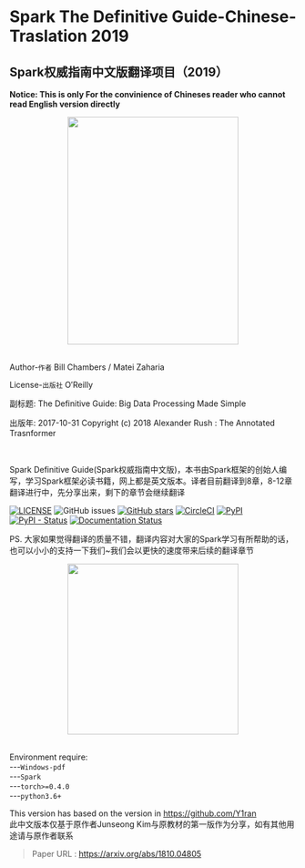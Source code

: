 # Spark The Definitive Guide-Chinese-Traslation 2019


## Spark权威指南中文版翻译项目（2019）
**Notice: This is only For the convinience of Chineses reader who cannot read English version directly**  

<div align=center><img width="300" height="400" src="https://img3.doubanio.com/view/subject/l/public/s29478060.jpg"/></div>

<br>

Author-`作者`
Bill Chambers / Matei Zaharia 

License-`出版社`
O′Reilly

副标题: The Definitive Guide: Big Data Processing Made Simple

出版年: 2017-10-31
Copyright (c) 2018 Alexander Rush : The Annotated Trasnformer

<br>

Spark Definitive Guide(Spark权威指南中文版)，本书由Spark框架的创始人编写，学习Spark框架必读书籍，网上都是英文版本。译者目前翻译到8章，8-12章翻译进行中，先分享出来，剩下的章节会继续翻译




[![LICENSE](https://img.shields.io/github/license/codertimo/BERT-pytorch.svg)](https://github.com/codertimo/BERT-pytorch/blob/master/LICENSE)
![GitHub issues](https://img.shields.io/github/issues/codertimo/BERT-pytorch.svg)
[![GitHub stars](https://img.shields.io/github/stars/codertimo/BERT-pytorch.svg)](https://github.com/codertimo/BERT-pytorch/stargazers)
[![CircleCI](https://circleci.com/gh/codertimo/BERT-pytorch.svg?style=shield)](https://circleci.com/gh/codertimo/BERT-pytorch)
[![PyPI](https://img.shields.io/pypi/v/bert-pytorch.svg)](https://pypi.org/project/bert_pytorch/)
[![PyPI - Status](https://img.shields.io/pypi/status/bert-pytorch.svg)](https://pypi.org/project/bert_pytorch/)
[![Documentation Status](https://readthedocs.org/projects/bert-pytorch/badge/?version=latest)](https://bert-pytorch.readthedocs.io/en/latest/?badge=latest)


PS. 大家如果觉得翻译的质量不错，翻译内容对大家的Spark学习有所帮助的话，也可以小小的支持一下我们~我们会以更快的速度带来后续的翻译章节


<div align=center><img width="300" height="300" src="https://img-blog.csdnimg.cn/20190221155609471.png?x-oss-process=image/watermark,type_ZmFuZ3poZW5naGVpdGk,shadow_10,text_aHR0cHM6Ly9ibG9nLmNzZG4ubmV0L3FxXzM5NTIxNTU0,size_16,color_FFFFFF,t_70"/></div>


<br>




Environment require:  
               ---`Windows-pdf `  
               ---`Spark`   
               ---`torch>=0.4.0`  
               ---`python3.6+`  

This version has based on the version in https://github.com/Y1ran  
此中文版本仅基于原作者Junseong Kim与原教材的第一版作为分享，如有其他用途请与原作者联系  

> Paper URL : https://arxiv.org/abs/1810.04805

